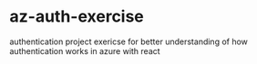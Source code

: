 # az-auth-exercise
 authentication project exericse for better understanding of how authentication works in azure with react 
